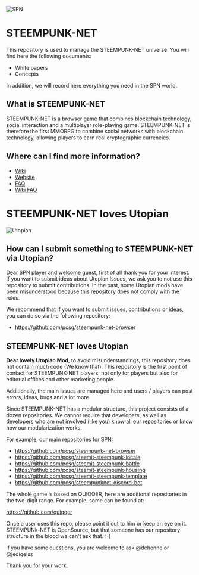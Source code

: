 ![SPN](https://steemit-production-imageproxy-thumbnail.s3.amazonaws.com/U5dt7rsTaPcdTdSHf6YVDubmbyhjfdd_1680x8400)


STEEMPUNK-NET
======

This repository is used to manage the STEEMPUNK-NET universe. 
You will find here the following documents:

- White papers
- Concepts

In addition, we will record here everything you need in the SPN world.


What is STEEMPUNK-NET
------

STEEMPUNK-NET is a browser game that combines blockchain technology, social interaction and a multiplayer role-playing game. 
STEEMPUNK-NET is therefore the first MMORPG to combine social networks with blockchain technology, 
allowing players to earn real cryptographic currencies.


Where can I find more information?
------

- [Wiki](https://github.com/pcsg/steempunknet/wiki)
- [Website](https://www.steempunk.net/)
- [FAQ](https://www.steempunk.net/FAQ)
- [Wiki FAQ](https://github.com/pcsg/steempunknet/wiki/faq-v1)

STEEMPUNK-NET loves Utopian
======

![Utopian](https://utopian.io/img/utopian-sole.png)

How can I submit something to STEEMPUNK-NET via Utopian?
------

Dear SPN player and welcome guest, first of all thank you for your interest. If you want to submit ideas about Utopian Issues, we ask you to not use this repository to submit contributions. In the past, some Utopian mods have been misunderstood because this repository does not comply with the rules.

We recommend that if you want to submit issues, contributions or ideas, you can do so via the following repository:

- https://github.com/pcsg/steempunk-net-browser


STEEMPUNK-NET loves Utopian
------

**Dear lovely Utopian Mod**, to avoid misunderstandings, this repository does not contain much code (We know that). This repository is the first point of contact for STEEMPUNK-NET players, not only for players but also for editorial offices and other marketing people.

Additionally, the main issues are managed here and users / players can post errors, ideas, bugs and a lot more.

Since STEEMPUNK-NET has a modular structure, this project consists of a dozen repositories.
We cannot require that developers, as well as developers who are not involved (like you) know all our repositories or know how our modularization works.

For example, our main repositories for SPN:

- https://github.com/pcsg/steempunk-net-browser
- https://github.com/pcsg/steemit-steempunk-locale
- https://github.com/pcsg/steemit-steempunk-battle
- https://github.com/pcsg/steemit-steempunk-housing
- https://github.com/pcsg/steemit-steempunk-template
- https://github.com/pcsg/steempunknet-discord-bot


The whole game is based on QUIQQER, here are additional repositories in the two-digit range. For example, some can be found at:

https://github.com/quiqqer

Once a user uses this repo, please point it out to him or keep an eye on it. STEEMPUNk-NET is OpenSource, but that someone has our repository structure in the blood we can't ask that. :-)

if you have some questions, you are welcome to ask @dehenne or @jedigeiss

Thank you for your work.
